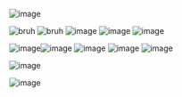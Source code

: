 ![image](https://images-wixmp-ed30a86b8c4ca887773594c2.wixmp.com/f/8dc548c4-6367-4daf-9228-a0513f166047/d9ybbun-0dacc568-6479-4df5-8ca0-f44df2d1c5e2.gif?token=eyJ0eXAiOiJKV1QiLCJhbGciOiJIUzI1NiJ9.eyJzdWIiOiJ1cm46YXBwOjdlMGQxODg5ODIyNjQzNzNhNWYwZDQxNWVhMGQyNmUwIiwiaXNzIjoidXJuOmFwcDo3ZTBkMTg4OTgyMjY0MzczYTVmMGQ0MTVlYTBkMjZlMCIsIm9iaiI6W1t7InBhdGgiOiJcL2ZcLzhkYzU0OGM0LTYzNjctNGRhZi05MjI4LWEwNTEzZjE2NjA0N1wvZDl5YmJ1bi0wZGFjYzU2OC02NDc5LTRkZjUtOGNhMC1mNDRkZjJkMWM1ZTIuZ2lmIn1dXSwiYXVkIjpbInVybjpzZXJ2aWNlOmZpbGUuZG93bmxvYWQiXX0.5MBjOllwdO9LXMBzQV-qkf7WRjyxJCS1IXxMzspCYao)

   ![bruh](https://64.media.tumblr.com/04aaba2260247ead30df9a36a194056d/tumblr_pucbjd4nPL1xbgu08o3_100.pnj) ![bruh](https://64.media.tumblr.com/34a79b1b5ea51051569789ac8b3c3576/117a2e63d0539028-16/s100x200/32a5e7db867a8d3b60384f1b288d1b0467aeee77.pnj) ![image](https://media4.giphy.com/media/v1.Y2lkPTc5MGI3NjExeHN6dWIzYTNqbTlpbXlvcnhrb3Bvb2JlbWN2ZWthcjFybHo2MWQwOSZlcD12MV9pbnRlcm5hbF9naWZfYnlfaWQmY3Q9Zw/p2ncpyAwdfKqQ0J5nz/giphy.gif) ![image](https://media2.giphy.com/media/v1.Y2lkPTc5MGI3NjExbzRqbDg4OWxpdmliZzdnYnl1N2lpdmR6eTN4M2dmeTR5eXF0eGJoZCZlcD12MV9pbnRlcm5hbF9naWZfYnlfaWQmY3Q9Zw/zC8v7gdDF3SbCd2x6H/giphy.gif) ![image](https://media3.giphy.com/media/v1.Y2lkPTc5MGI3NjExbmtqbnJycmw1eWNsNWI4azkyaGRlYTQ4bHY2YjdpZWhlOHBwc3UxeCZlcD12MV9pbnRlcm5hbF9naWZfYnlfaWQmY3Q9Zw/DI5Ijac2EIz1clgTwS/giphy.gif) 

![image](https://github.com/kekkiie/kekkiie/assets/47456855/ad95b80a-abf0-458a-80fb-0098ca7216be)![image](https://media3.giphy.com/media/v1.Y2lkPTc5MGI3NjExNXdoa29meHc0OGUwdTZzcjJ2ajVwNWlxY2R1ZGtvdWxqb2Npc20xNiZlcD12MV9pbnRlcm5hbF9naWZfYnlfaWQmY3Q9Zw/RNIyQMntw0xYtAKG5K/giphy.gif) ![image](https://media3.giphy.com/media/v1.Y2lkPTc5MGI3NjExanpkYjNlZ3dpYmt1YXUwMmNjcnl3ODc5d3lqeHpiamx2bmdvaWZyYiZlcD12MV9pbnRlcm5hbF9naWZfYnlfaWQmY3Q9Zw/hY7fuQESL72AZgdbKp/giphy.gif) ![image](https://media4.giphy.com/media/v1.Y2lkPTc5MGI3NjExbXg3d2U3MDViNTVvMXRlOHdqcWh0dTA0NTc3ZXpuamgyZjR2YjViZCZlcD12MV9pbnRlcm5hbF9naWZfYnlfaWQmY3Q9Zw/ESAZRd4dZthOteskfa/giphy.gif) ![image](https://pix.crd.co/assets/images/gallery24/98579c20_original.png?v=cf5fcef5)

![image](https://pix.crd.co/assets/images/gallery09/86ada533.gif?v=cf5fcef5) 
 
 ![image](https://autism.crd.co/assets/images/gallery01/e8d15dfb.gif?v=69d6a439)  

